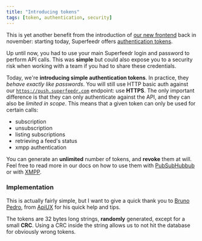 ```yaml
---
title: "Introducing tokens"
tags: [token, authentication, security]
---
```


This is yet another benefit from the introduction of [our new frontend](http://blog.superfeedr.com/push-endpoint/) back in november: starting today, Superfeedr offers [authentication tokens](https://superfeedr.com/tokens/new).

Up until now, you had to use your main Superfeedr login and password to perform API calls. This was **simple** but could also expose you to a security risk when working with a team if you had to share these credentials.

Today, we're **introducing simple authentication tokens**. In practice, they *behave exactly like passwords*. You will still use HTTP basic auth against our [`https://push.superfeedr.com`](https://push.superfeedr.com) endpoint: use **HTTPS**. The only important difference is that they can only authenticate against the API, and they can also be *limited in scope*. This means that a given token can only be used for certain calls: 

* subscription
* unsubscription
* listing subscriptions
* retrieving a feed's status
* xmpp authentication

You can generate an **unlimited** number of tokens, and **revoke** them at will. Feel free to read more in our docs on how to use them with [PubSubHubbub](http://documentation.superfeedr.com/subscribers.html#httpauthentication) or with [XMPP](http://documentation.superfeedr.com/subscribers.html#xmpppubsub).

### Implementation

This is actually fairly simple, but I want to give a quick thank you to [Bruno Pedro](http://brunopedro.com/), from [ApiUX](http://apiux.com/) for his quick help and tips.

The tokens are 32 bytes long strings, **randomly** generated, except for a small **CRC**. Using a CRC inside the string allows us to not hit the database for obviously wrong tokens. 

